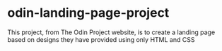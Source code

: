 # odin-landing-page-project

This project, from The Odin Project website, is to create a landing page based on designs they have provided using only HTML and CSS
